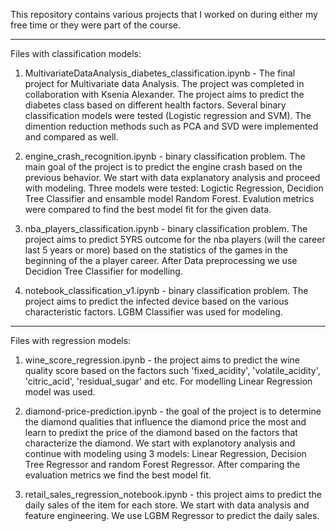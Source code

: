 This repository contains various projects that I worked on during either my free time or they were part of the course.
_______________________
Files with classification models: 
1. MultivariateDataAnalysis_diabetes_classification.ipynb - The final project for Multivariate data Analysis. The project was completed in collaboration with Ksenia Alexander.
   The project aims to predict the diabetes class based on different health factors. Several binary classification models were
   tested (Logistic regression and SVM).
   The dimention reduction methods such as PCA and SVD were implemented and compared as well.
   
2. engine_crash_recognition.ipynb - binary classification problem. The main goal of the project is to predict the engine crash based on the previous behavior. We start with data explanatory analysis and proceed with modeling. Three models were tested: Logictic Regression, Decidion Tree Classifier and ensamble model Random Forest. Evalution metrics were compared to find the best model fit for the given data.
   
3. nba_players_classification.ipynb - binary classification problem. The project aims to predict 5YRS outcome for the nba players (will the career last 5 years or more) based on the statistics of the games in the beginning of the a player career. After Data preprocessing we use Decidion Tree Classifier for modelling.
   
4. notebook_classification_v1.ipynb - binary classification problem. The project aims to predict the infected device based on the various characteristic factors. LGBM Classifier was used for modeling.

_______________________
Files with regression models:
1. wine_score_regression.ipynb - the project aims to predict the wine quality score based on the factors such 'fixed_acidity',
 'volatile_acidity', 'citric_acid', 'residual_sugar' and etc. For modelling Linear Regression model was used.

2. diamond-price-prediction.ipynb - the goal of the project is to determine the diamond qualities that influence the diamond price the most and learn to predixt the price of the diamond based on the factors that characterize the diamond. We start with explanotory analysis and continue with modeling using 3 models: Linear Regression, Decision Tree Regressor and random Forest Regressor. After comparing the evaluation metrics we find the best model fit.
   
3. retail_sales_regression_notebook.ipynb - this project aims to predict the daily sales of the item for each store. We start with data analysis and feature engineering. We use LGBM Regressor to predict the daily sales.



